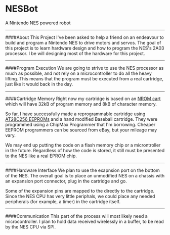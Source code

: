 # NESBot
A Nintendo NES powered robot
***
####About This Project
I've been asked to help a friend on an endeavour to build and program a Nintendo NES to drive motors and servos. The goal of this project is to learn hardware design and how to program the NES's 2A03 processor. I be will designing most of the hardware for this project.
***
####Program Execution
We are going to strive to use the NES processor as much as possible, and not rely on a microcontroller to do all the heavy lifting. This means that the program must be executed from a real cartridge, just like it would back in the day. 
***
####Cartridge Memory
Right now my cartridge is based on an [NROM cart](http://wiki.nesdev.com/w/index.php/NROM) which will have 32kB of program memory and 8kB of character memory.

So far, I have successfully made a reprogrammable cartridge using [AT28C256 EEPROMs](http://www.atmel.com/Images/doc0006.pdf) and a hand modified Baseball cartridge. They were programmed using a ChipMax Programmer that I'm borrowing. Cheaper EEPROM programmers can be sourced from eBay, but your mileage may vary.

We may end up putting the code on a flash memory chip or a microntroller in the future. Regardless of how the code is stored, it still must be presented to the NES like a real EPROM chip.
***
####Hardware Interface
We plan to use the exapnsion port on the bottom of the NES. The overall goal is to place an unmodified NES on a chassis with an expansion port connector, plug in the cartridge and go.

Some of the expansion pins are mapped to the directly to the cartridge. Since the NES CPU has very little periphals, we could place any needed peripherals (for example, a timer) in the cartridge itself.
***
####Communication
This part of the process will most likely need a microcontroller. I plan to hold data received wirelessly in a buffer, to be read by the NES CPU via SPI.
